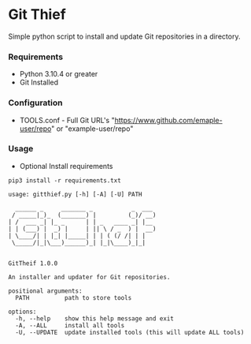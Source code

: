 # Git Thief

Simple python script to install and update Git repositories in a directory.

### Requirements
- Python 3.10.4 or greater
- Git Installed

### Configuration
- TOOLS.conf - Full Git URL's "https://www.github.com/emaple-user/repo" or "example-user/repo"

### Usage
- Optional Install requirements
```
pip3 install -r requirements.txt
```

```
usage: gitthief.py [-h] [-A] [-U] PATH

  ______ _     _______ _           _  ___ 
 / _____|_)_  (_______) |         (_)/ __)
| /  ___ _| |_ _      | | _   ____ _| |__ 
| | (___) |  _) |     | || \ / _  ) |  __)
| \____/| | |_| |_____| | | ( (/ /| | |   
 \_____/|_|\___)______)_| |_|\____)_|_|   
                                          

GitTheif 1.0.0

An installer and updater for Git repositories.

positional arguments:
  PATH          path to store tools

options:
  -h, --help    show this help message and exit
  -A, --ALL     install all tools
  -U, --UPDATE  update installed tools (this will update ALL tools)
```